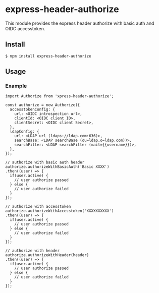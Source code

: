 # express-header-authorize
This module provides the express header authorize with basic auth and OIDC accesstoken.

## Install

    $ npm install express-header-authorize

## Usage

### Example
```
import Authorize from 'xpress-header-authorize';

const authorize = new Authorize({
  accesstokenConfig: {
    url: <OIDC introspection url>,
    clientId: <OIDC client ID>,
    clientSecret: <OIDC client Secret>,
  },
  ldapConfig: {
    url: <LDAP url (ldaps://ldap.com:636)>,
    searchBase: <LDAP searchBase (ou=ldap,o=ldap.com))>,
    searchFilter: <LDAP searchFilter (mail={{username}})>,
  },
});

// authorize with basic auth header
authorize.authorizeWithBasicAuth('Basic XXXX')
.then((user) => {
  if(user.active) {
    // user authorize passed
  } else {
    // user authorize failed
  }
});

// authorize with accesstoken
authorize.authorizeWithAccesstoken('XXXXXXXXXX')
.then((user) => {
  if(user.active) {
    // user authorize passed
  } else {
    // user authorize failed
  }
});

// authorize with header
authorize.authorizeWithHeader(header)
.then((user) => {
  if(user.active) {
    // user authorize passed
  } else {
    // user authorize failed
  }
});
```
